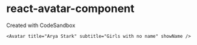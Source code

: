 # react-avatar-component
Created with CodeSandbox

`<Avatar title="Arya Stark" subtitle="Girls with no name" showName />`
